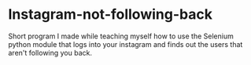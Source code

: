 # Instagram-not-following-back
Short program I made while teaching myself how to use the Selenium python module that logs into your instagram and finds out the users
that aren't following you back.
